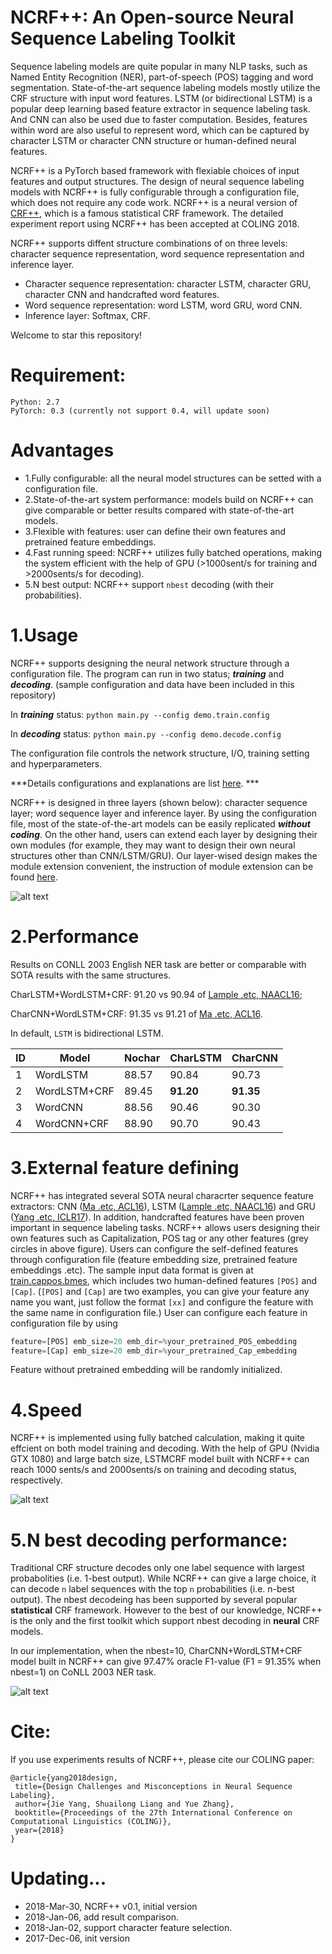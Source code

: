 NCRF++: An Open-source Neural Sequence Labeling Toolkit
======
Sequence labeling models are quite popular in many NLP tasks, such as Named Entity Recognition (NER), part-of-speech (POS) tagging and word segmentation. State-of-the-art sequence labeling models mostly utilize the CRF structure with input word features. LSTM (or bidirectional LSTM) is a popular deep learning based feature extractor in sequence labeling task. And CNN can also be used due to faster computation. Besides, features within word are also useful to represent word, which can be captured by character LSTM or character CNN structure or human-defined neural features.

NCRF++ is a PyTorch based framework with flexiable choices of input features and output structures. The design of neural sequence labeling models with NCRF++ is fully configurable through a configuration file, which does not require any code work. NCRF++ is a neural version of [CRF++](http://taku910.github.io/crfpp/), which is a famous statistical CRF framework. The detailed experiment report using NCRF++ has been accepted at COLING 2018.

NCRF++ supports diffent structure combinations of on three levels: character sequence representation, word sequence representation and inference layer.

* Character sequence representation: character LSTM, character GRU, character CNN and handcrafted word features.
* Word sequence representation: word LSTM, word GRU, word CNN.
* Inference layer: Softmax, CRF.


Welcome to star this repository!

Requirement:
======
	Python: 2.7   
	PyTorch: 0.3 (currently not support 0.4, will update soon)


Advantages
========
* 1.Fully configurable: all the neural model structures can be setted with a configuration file.
* 2.State-of-the-art system performance: models build on NCRF++ can give comparable or better results compared with state-of-the-art models.
* 3.Flexible with features: user can define their own features and pretrained feature embeddings.
* 4.Fast running speed: NCRF++ utilizes fully batched operations, making the system efficient with the help of GPU (>1000sent/s for training and >2000sents/s for decoding).
* 5.N best output: NCRF++ support `nbest` decoding (with their probabilities).


1.Usage
=========
NCRF++ supports designing the neural network structure through a configuration file. The program can run in two status; ***training*** and ***decoding***. (sample configuration and data have been included in this repository)  

In ***training*** status:
`python main.py --config demo.train.config`

In ***decoding*** status:
`python main.py --config demo.decode.config`

The configuration file controls the network structure, I/O, training setting and hyperparameters. 

***Details configurations and  explanations are list [here](readme/Configuration.md). ***

NCRF++ is designed in three layers (shown below): character sequence layer; word sequence layer and inference layer. By using the configuration file, most of the state-of-the-art models can be easily replicated ***without coding***. On the other hand, users can extend each layer by designing their own modules (for example, they may want to design their own neural structures other than CNN/LSTM/GRU). Our layer-wised design makes the module extension convenient, the instruction of module extension can be found [here](readme/Extension.md).

![alt text](readme/architecture.png "Layer-size design")

2.Performance
=========
Results on CONLL 2003 English NER task are better or comparable with SOTA results with the same structures. 

CharLSTM+WordLSTM+CRF: 91.20 vs 90.94 of [Lample .etc, NAACL16](http://www.aclweb.org/anthology/N/N16/N16-1030.pdf);

CharCNN+WordLSTM+CRF:  91.35 vs 91.21 of [Ma .etc, ACL16](http://www.aclweb.org/anthology/P/P16/P16-1101.pdf).   

In default, `LSTM` is bidirectional LSTM.    

|ID| Model | Nochar | CharLSTM |CharCNN   
|---|--------- | --- | --- | ------    
|1| WordLSTM | 88.57 | 90.84 | 90.73  
|2| WordLSTM+CRF | 89.45 | **91.20** | **91.35** 
|3| WordCNN |  88.56| 90.46 | 90.30  
|4| WordCNN+CRF |  88.90 | 90.70 | 90.43  


3.External feature defining
=========
NCRF++ has integrated several SOTA neural characrter sequence feature extractors: CNN ([Ma .etc, ACL16](http://www.aclweb.org/anthology/P/P16/P16-1101.pdf)), LSTM ([Lample .etc, NAACL16](http://www.aclweb.org/anthology/N/N16/N16-1030.pdf)) and GRU ([Yang .etc, ICLR17](https://arxiv.org/pdf/1703.06345.pdf)). In addition, handcrafted features have been proven important in sequence labeling tasks. NCRF++ allows users designing their own features such as Capitalization, POS tag or any other features (grey circles in above figure). Users can configure the self-defined features through configuration file (feature embedding size, pretrained feature embeddings .etc). The sample input data format is given at [train.cappos.bmes](sample_data/train.cappos.bmes), which includes two human-defined features `[POS]` and `[Cap]`. (`[POS]` and `[Cap]` are two examples, you can give your feature any name you want, just follow the format `[xx]` and configure the feature with the same name in configuration file.)
User can configure each feature in configuration file by using 

```Python
feature=[POS] emb_size=20 emb_dir=%your_pretrained_POS_embedding
feature=[Cap] emb_size=20 emb_dir=%your_pretrained_Cap_embedding
```

Feature without pretrained embedding will be randomly initialized.


4.Speed
=========
NCRF++ is implemented using fully batched calculation, making it quite effcient on both model training and decoding. With the help of GPU (Nvidia GTX 1080) and large batch size, LSTMCRF model built with NCRF++ can reach 1000 sents/s and 2000sents/s on training and decoding status, respectively.

![alt text](readme/speed.png "System speed on NER data")


5.N best decoding performance:
=========
Traditional CRF structure decodes only one label sequence with largest probabolities (i.e. 1-best output). While NCRF++ can give a large choice, it can decode `n` label sequences with the top `n` probabilities (i.e. n-best output). The nbest decodeing has been supported by several popular **statistical** CRF framework. However to the best of our knowledge, NCRF++ is the only and the first toolkit which support nbest decoding in **neural** CRF models. 

In our implementation, when the nbest=10, CharCNN+WordLSTM+CRF model built in NCRF++ can give 97.47% oracle F1-value (F1 = 91.35% when nbest=1) on CoNLL 2003 NER task.

![alt text](readme/nbest.png  "N best decoding oracle result")


Cite: 
========
If you use experiments results of NCRF++, please cite our COLING paper:

    @article{yang2018design,  
     title={Design Challenges and Misconceptions in Neural Sequence Labeling},  
     author={Jie Yang, Shuailong Liang and Yue Zhang},  
     booktitle={Proceedings of the 27th International Conference on Computational Linguistics (COLING)},
     year={2018}  
    }


Updating...
====
* 2018-Mar-30, NCRF++ v0.1, initial version
* 2018-Jan-06, add result comparison.
* 2018-Jan-02, support character feature selection. 
* 2017-Dec-06, init version

